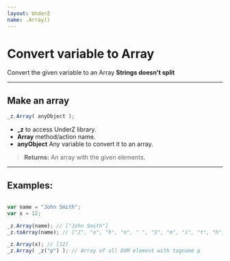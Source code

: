 ```yaml
---
layout: UnderZ
name: .Array()
---
```

# Convert variable to Array
Convert the given variable to an Array **Strings doesn't split**

***

## Make an array
```js
_z.Array( anyObject );
```

* **_z** to access UnderZ library.
* **Array** method/action name.
* **anyObject** Any variable to convert it to an array.

> **Returns:** An array with the given elements.

***

## Examples:

```js

var name = "John Smith";
var x = 12;

_z.Array(name); // ["John Smith"]
_z.toArray(name); // ["J", "o", "h", "n", " ", "S", "m", "i", "t", "h"]

_z.Array(x); // [12]
_z.Array( _z("p") ); // Array of all DOM element with tagname p

```